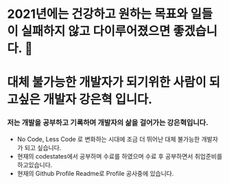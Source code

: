 # **2021년**에는 건강하고 원하는 목표와 일들이 실패하지 않고 다이루어졌으면 좋겠습니다. 👋

# 대체 불가능한 개발자가 되기위한 사람이 되고싶은 개발자 강은혁 입니다.

### 저는 **개발**을 공부하고 기록하며 **개발자**의 삶을 걸어가는 **강은혁**입니다.

- No Code, Less Code 로 변화하는 시대에 조금 더 뛰어난 대체 불가능한 개발자가 되고 싶습니다.  
- 현재의 codestates에서 공부하며 수료를 하였으며 수료 후 공부하면서 취업준비를 하고있습니다.
- 현재의 Github Profile Readme로 Profile 공사중에 있습니다.



<!--
**hyukeun/hyukeun** is a ✨ _special_ ✨ repository because its `README.md` (this file) appears on your GitHub profile.

Here are some ideas to get you started:

- 🔭 I’m currently working on ...
- 🌱 I’m currently learning ...
- 👯 I’m looking to collaborate on ...
- 🤔 I’m looking for help with ...
- 💬 Ask me about ...
- 📫 How to reach me: ...
- 😄 Pronouns: ...
- ⚡ Fun fact: ...
-->
